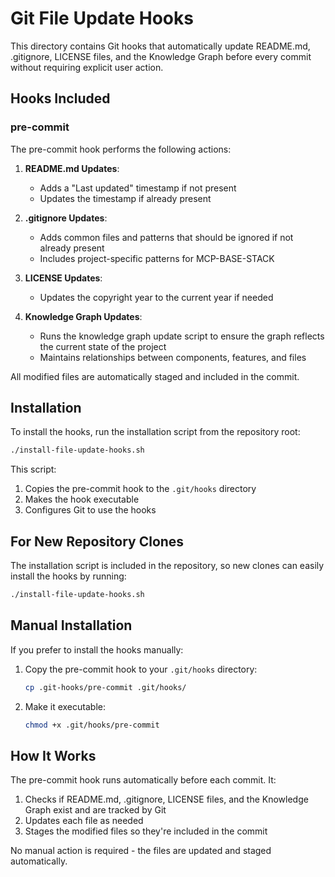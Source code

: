 # Git File Update Hooks

This directory contains Git hooks that automatically update README.md, .gitignore, LICENSE files, and the Knowledge Graph before every commit without requiring explicit user action.

## Hooks Included

### pre-commit

The pre-commit hook performs the following actions:

1. **README.md Updates**:
   - Adds a "Last updated" timestamp if not present
   - Updates the timestamp if already present

2. **.gitignore Updates**:
   - Adds common files and patterns that should be ignored if not already present
   - Includes project-specific patterns for MCP-BASE-STACK

3. **LICENSE Updates**:
   - Updates the copyright year to the current year if needed

4. **Knowledge Graph Updates**:
   - Runs the knowledge graph update script to ensure the graph reflects the current state of the project
   - Maintains relationships between components, features, and files

All modified files are automatically staged and included in the commit.

## Installation

To install the hooks, run the installation script from the repository root:

```bash
./install-file-update-hooks.sh
```

This script:
1. Copies the pre-commit hook to the `.git/hooks` directory
2. Makes the hook executable
3. Configures Git to use the hooks

## For New Repository Clones

The installation script is included in the repository, so new clones can easily install the hooks by running:

```bash
./install-file-update-hooks.sh
```

## Manual Installation

If you prefer to install the hooks manually:

1. Copy the pre-commit hook to your `.git/hooks` directory:
   ```bash
   cp .git-hooks/pre-commit .git/hooks/
   ```

2. Make it executable:
   ```bash
   chmod +x .git/hooks/pre-commit
   ```

## How It Works

The pre-commit hook runs automatically before each commit. It:

1. Checks if README.md, .gitignore, LICENSE files, and the Knowledge Graph exist and are tracked by Git
2. Updates each file as needed
3. Stages the modified files so they're included in the commit

No manual action is required - the files are updated and staged automatically.